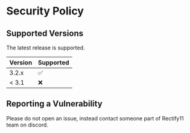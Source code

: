 # Security Policy

## Supported Versions

The latest release is supported.

| Version | Supported          |
| ------- | ------------------ |
| 3.2.x   | :white_check_mark: |
| < 3.1   | :x:                |

## Reporting a Vulnerability

Please do not open an issue, instead contact someone part of Rectify11 team on discord.
